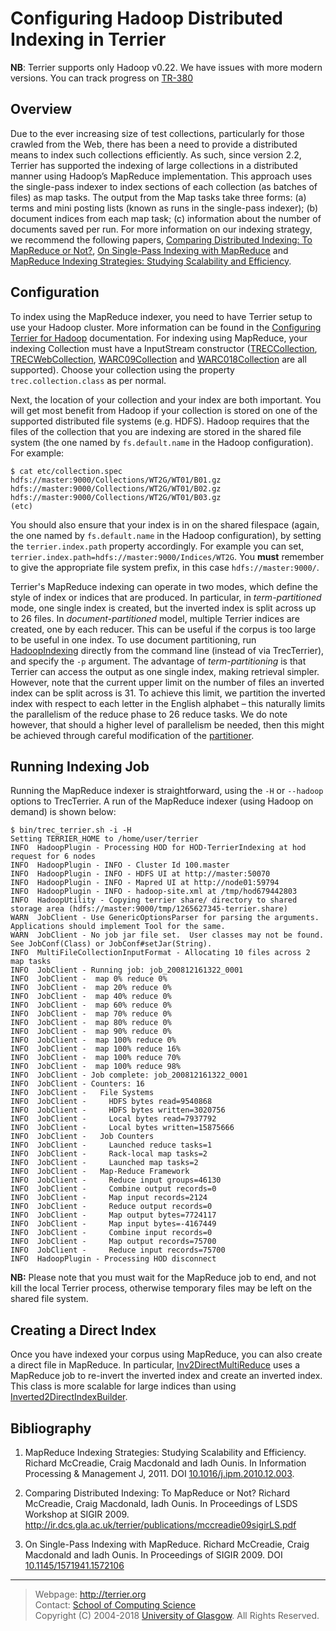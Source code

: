 

Configuring Hadoop Distributed Indexing in Terrier
==================================================

**NB**: Terrier supports only Hadoop v0.22. We have issues with more modern versions. You can track progress on [TR-380](http://terrier.org/issues/browse/TR-380)

Overview
--------

Due to the ever increasing size of test collections, particularly for those crawled from the Web, there has been a need to provide a distributed means to index such collections efficiently. As such, since version 2.2, Terrier has supported the indexing of large collections in a distributed manner using Hadoop’s MapReduce implementation. This approach uses the single-pass indexer to index sections of each collection (as batches of files) as map tasks. The output from the Map tasks take three forms: (a) terms and mini posting lists (known as runs in the single-pass indexer); (b) document indices from each map task; (c) information about the number of documents saved per run. For more information on our indexing strategy, we recommend the following papers, [Comparing Distributed Indexing: To MapReduce or Not?](http://ir.dcs.gla.ac.uk/terrier/publications/mccreadie09sigirLS.pdf), [On Single-Pass Indexing with MapReduce](http://ir.dcs.gla.ac.uk/terrier/publications/sigir09_mccreadie_mapreduce.pdf) and [MapReduce Indexing Strategies: Studying Scalability and Efficiency](http://dx.doi.org/10.1016/j.ipm.2010.12.003).

Configuration
-------------

To index using the MapReduce indexer, you need to have Terrier setup to use your Hadoop cluster. More information can be found in the [Configuring Terrier for Hadoop](hadoop_configuration.md) documentation. For indexing using MapReduce, your indexing Collection must have a InputStream constructor ([TRECCollection](javadoc/org/terrier/indexing/TRECCollection.html), [TRECWebCollection](javadoc/org/terrier/indexing/TRECWebCollection.html), [WARC09Collection](javadoc/org/terrier/indexing/WARC09Collection.html) and [WARC018Collection](javadoc/org/terrier/indexing/WARC018Collection.html) are all supported). Choose your collection using the property `trec.collection.class` as per normal.

Next, the location of your collection and your index are both important. You will get most benefit from Hadoop if your collection is stored on one of the supported distributed file systems (e.g. HDFS). Hadoop requires that the files of the collection that you are indexing are stored in the shared file system (the one named by `fs.default.name` in the Hadoop configuration). For example:

    $ cat etc/collection.spec
    hdfs://master:9000/Collections/WT2G/WT01/B01.gz
    hdfs://master:9000/Collections/WT2G/WT01/B02.gz
    hdfs://master:9000/Collections/WT2G/WT01/B03.gz
    (etc)

You should also ensure that your index is in on the shared filespace (again, the one named by `fs.default.name` in the Hadoop configuration), by setting the `terrier.index.path` property accordingly. For example you can set, `terrier.index.path=hdfs://master:9000/Indices/WT2G`. You **must** remember to give the appropriate file system prefix, in this case `hdfs://master:9000/`.

Terrier's MapReduce indexing can operate in two modes, which define the style of index or indices that are produced. In particular, in *term-partitioned* mode, one single index is created, but the inverted index is split across up to 26 files. In *document-partitioned* model, multiple Terrier indices are created, one by each reducer. This can be useful if the corpus is too large to be useful in one index. To use document partitioning, run [HadoopIndexing](javadoc/org/terrier/applications/HadoopIndexing.html) directly from the command line (instead of via TrecTerrier), and specify the `-p` argument. The advantage of *term-partitioning* is that Terrier can access the output as one single index, making retrieval simpler. However, note that the current upper limit on the number of files an inverted index can be split across is 31. To achieve this limit, we partition the inverted index with respect to each letter in the English alphabet – this naturally limits the parallelism of the reduce phase to 26 reduce tasks. We do note however, that should a higher level of parallelism be needed, then this might be achieved through careful modification of the [partitioner](javadoc/org/terrier/structures/indexing/singlepass/hadoop/SplitEmittedTerm.html).

Running Indexing Job
--------------------

Running the MapReduce indexer is straightforward, using the `-H` or `--hadoop` options to TrecTerrier. A run of the MapReduce indexer (using Hadoop on demand) is shown below:

    $ bin/trec_terrier.sh -i -H
    Setting TERRIER_HOME to /home/user/terrier
    INFO  HadoopPlugin - Processing HOD for HOD-TerrierIndexing at hod request for 6 nodes
    INFO  HadoopPlugin - INFO - Cluster Id 100.master
    INFO  HadoopPlugin - INFO - HDFS UI at http://master:50070
    INFO  HadoopPlugin - INFO - Mapred UI at http://node01:59794
    INFO  HadoopPlugin - INFO - hadoop-site.xml at /tmp/hod679442803
    INFO  HadoopUtility - Copying terrier share/ directory to shared storage area (hdfs://master:9000/tmp/1265627345-terrier.share)
    WARN  JobClient - Use GenericOptionsParser for parsing the arguments. Applications should implement Tool for the same.
    WARN  JobClient - No job jar file set.  User classes may not be found. See JobConf(Class) or JobConf#setJar(String).
    INFO  MultiFileCollectionInputFormat - Allocating 10 files across 2 map tasks
    INFO  JobClient - Running job: job_200812161322_0001
    INFO  JobClient -  map 0% reduce 0%
    INFO  JobClient -  map 20% reduce 0%
    INFO  JobClient -  map 40% reduce 0%
    INFO  JobClient -  map 60% reduce 0%
    INFO  JobClient -  map 70% reduce 0%
    INFO  JobClient -  map 80% reduce 0%
    INFO  JobClient -  map 90% reduce 0%
    INFO  JobClient -  map 100% reduce 0%
    INFO  JobClient -  map 100% reduce 16%
    INFO  JobClient -  map 100% reduce 70%
    INFO  JobClient -  map 100% reduce 98%
    INFO  JobClient - Job complete: job_200812161322_0001
    INFO  JobClient - Counters: 16
    INFO  JobClient -   File Systems
    INFO  JobClient -     HDFS bytes read=9540868
    INFO  JobClient -     HDFS bytes written=3020756
    INFO  JobClient -     Local bytes read=7937792
    INFO  JobClient -     Local bytes written=15875666
    INFO  JobClient -   Job Counters
    INFO  JobClient -     Launched reduce tasks=1
    INFO  JobClient -     Rack-local map tasks=2
    INFO  JobClient -     Launched map tasks=2
    INFO  JobClient -   Map-Reduce Framework
    INFO  JobClient -     Reduce input groups=46130
    INFO  JobClient -     Combine output records=0
    INFO  JobClient -     Map input records=2124
    INFO  JobClient -     Reduce output records=0
    INFO  JobClient -     Map output bytes=7724117
    INFO  JobClient -     Map input bytes=-4167449
    INFO  JobClient -     Combine input records=0
    INFO  JobClient -     Map output records=75700
    INFO  JobClient -     Reduce input records=75700
    INFO  HadoopPlugin - Processing HOD disconnect

**NB:** Please note that you must wait for the MapReduce job to end, and not kill the local Terrier process, otherwise temporary files may be left on the shared file system.

Creating a Direct Index
-----------------------

Once you have indexed your corpus using MapReduce, you can also create a direct file in MapReduce. In particular, [Inv2DirectMultiReduce](javadoc/org/terrier/structures/indexing/singlepass/hadoop/Inv2DirectMultiReduce.html) uses a MapReduce job to re-invert the inverted index and create an inverted index. This class is more scalable for large indices than using [Inverted2DirectIndexBuilder](javadoc/org/terrier/structures/indexing/singlepass/Inverted2DirectIndexBuilder.html).

Bibliography
------------

1.  MapReduce Indexing Strategies: Studying Scalability and Efficiency. Richard McCreadie, Craig Macdonald and Iadh Ounis. In Information Processing & Management J, 2011. DOI [10.1016/j.ipm.2010.12.003](http://dx.doi.org/10.1016/j.ipm.2010.12.003).

2.  Comparing Distributed Indexing: To MapReduce or Not? Richard McCreadie, Craig Macdonald, Iadh Ounis. In Proceedings of LSDS Workshop at SIGIR 2009. <http://ir.dcs.gla.ac.uk/terrier/publications/mccreadie09sigirLS.pdf>

3.  On Single-Pass Indexing with MapReduce. Richard McCreadie, Craig Macdonald and Iadh Ounis. In Proceedings of SIGIR 2009. DOI [10.1145/1571941.1572106](http://doi.acm.org/10.1145/1571941.1572106)

------------------------------------------------------------------------

> Webpage: <http://terrier.org>  
> Contact: [School of Computing Science](http://www.dcs.gla.ac.uk/)  
> Copyright (C) 2004-2018 [University of Glasgow](http://www.gla.ac.uk/). All Rights Reserved. 
